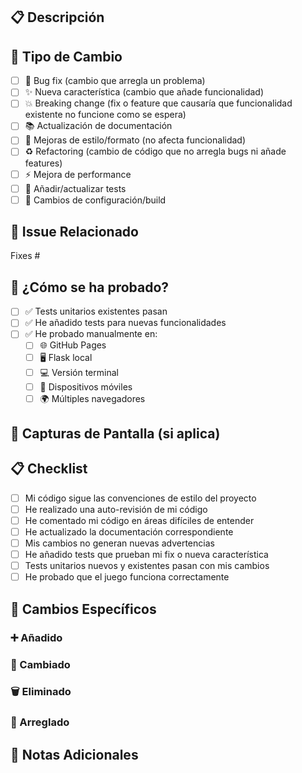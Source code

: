 ## 📋 Descripción

<!-- Describe brevemente qué cambios incluye este Pull Request -->

## 🎯 Tipo de Cambio

- [ ] 🐛 Bug fix (cambio que arregla un problema)
- [ ] ✨ Nueva característica (cambio que añade funcionalidad)
- [ ] 💥 Breaking change (fix o feature que causaría que funcionalidad existente no funcione como se espera)
- [ ] 📚 Actualización de documentación
- [ ] 🎨 Mejoras de estilo/formato (no afecta funcionalidad)
- [ ] ♻️ Refactoring (cambio de código que no arregla bugs ni añade features)
- [ ] ⚡ Mejora de performance
- [ ] 🧪 Añadir/actualizar tests
- [ ] 🔧 Cambios de configuración/build

## 🔗 Issue Relacionado

<!-- ¿Este PR resuelve algún issue? Usa 'Fixes #123' o 'Closes #123' -->

Fixes #

## 🧪 ¿Cómo se ha probado?

<!-- Describe las pruebas que has ejecutado para verificar tus cambios -->

- [ ] ✅ Tests unitarios existentes pasan
- [ ] ✅ He añadido tests para nuevas funcionalidades
- [ ] ✅ He probado manualmente en:
  - [ ] 🌐 GitHub Pages
  - [ ] 🖥️ Flask local
  - [ ] 💻 Versión terminal
  - [ ] 📱 Dispositivos móviles
  - [ ] 🌍 Múltiples navegadores

## 📸 Capturas de Pantalla (si aplica)

<!-- Si hay cambios visuales, incluye antes/después -->

## 📋 Checklist

- [ ] Mi código sigue las convenciones de estilo del proyecto
- [ ] He realizado una auto-revisión de mi código
- [ ] He comentado mi código en áreas difíciles de entender
- [ ] He actualizado la documentación correspondiente
- [ ] Mis cambios no generan nuevas advertencias
- [ ] He añadido tests que prueban mi fix o nueva característica
- [ ] Tests unitarios nuevos y existentes pasan con mis cambios
- [ ] He probado que el juego funciona correctamente

## 🔄 Cambios Específicos

### ➕ Añadido
<!-- Lista de nuevas características o archivos -->

### 🔧 Cambiado  
<!-- Lista de cambios en funcionalidad existente -->

### 🗑️ Eliminado
<!-- Lista de características o archivos eliminados -->

### 🐛 Arreglado
<!-- Lista de bugs arreglados -->

## 📝 Notas Adicionales

<!-- Cualquier información adicional que los reviewers deberían saber -->